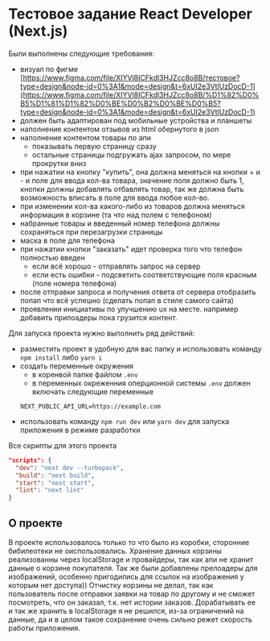 # Тестовое задание **React Developer (Next.js)**

Были выполнены следующие требования:

- визуал по фигме [https://www.figma.com/file/XIYVl8ICFkdl3HJZcc8o8B/тестовое?type=design&node-id=0%3A1&mode=design&t=6xUI2e3VtlUzDocD-1](https://www.figma.com/file/XIYVl8ICFkdl3HJZcc8o8B/%D1%82%D0%B5%D1%81%D1%82%D0%BE%D0%B2%D0%BE%D0%B5?type=design&node-id=0%3A1&mode=design&t=6xUI2e3VtlUzDocD-1)
- должен быть адаптирован под мобильные устройства и планшеты
- наполнение контентом отзывов из html обернутого в json
- наполнение контентом товары по апи
    - показывать первую страницу сразу
    - остальные страницы подгружать ajax запросом, по мере прокрутки вниз
- при нажатии на кнопку "купить", она должна меняться на кнопки + и - и поле для ввода кол-ва товара, значение поля должно быть 1, кнопки должны добавлять отбавлять товар, так же должна быть возможность вписать в поле для ввода любое кол-во.
- при изменении кол-ва какого-либо из товаров должна меняться информация в корзине (та что над полем с телефоном)
- набранные товары и введенный номер телефона должны сохраняться при перезагрузки страницы
- маска в поле для телефона
- при нажатии кнопки "заказать" идет проверка того что телефон полностью введен
    - если всё хорошо - отправлять запрос на сервер
    - если есть ошибки - подсветить соответствующие поля красным (поле номера телефона)
- после отправки запроса и получения ответа от сервера отобразить попап что всё успешно (сделать попап в стиле самого сайта)
- проявлении инициативы по улучшению ux на месте. например добавить прилоадеры пока грузится контент.

Для запуска проекта нужно выполнить ряд действий:
- разместить проект в удобную для вас папку и использовать команду ```npm install``` либо ```yarn i```
- создать переменные окружения
    - в коренвой папке файлом ```.env```
    - в переменных окреженния оперционной системы
  ```.env``` должен включать следующие переменные
  ```
  NEXT_PUBLIC_API_URL=https://example.com
  ```
- использовать команду ```npm run dev``` или ```yarn dev``` для запуска приложения в режиме разработки

Все скрипты для этого проекта
```json
"scripts": {
  "dev": "next dev --turbopack",
  "build": "next build",
  "start": "next start",
  "lint": "next lint"
}
```

## О проекте
В проекте использовалось только то что было из коробки, сторонние бибилеотеки не оиспользовались.
Хранение данных корзины реализованны через localStorage и провайдеры, так как апи не хранит данные о корзине покупателя.
Так же были добавлены прелоадеры для изображений, особенно пригодились для ссылок на изображения у которым нет доступа))
Отчистку корзины не делал, так как пользователь после отправки заявки на товар по другому и не сможет посмотреть, что он заказал, т.к. нет истории заказов. Дорабатывать ее и так же хранить в localStorage я не решился, из-за ограничений на данные, да и в целом такое сохранение очень сильно режет скорость работы приложения.
